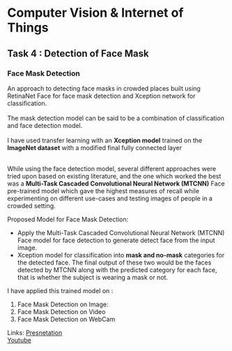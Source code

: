 # Computer Vision & Internet of Things
## Task 4 : Detection of Face Mask

### Face Mask Detection
An approach to detecting face masks in
crowded places built using RetinaNet Face for face mask detection 
and Xception network for classification.<br><br>
The mask detection model can be said to be a combination of classification and
face detection model.<br><br>
I have used transfer learning with an 
**Xception model** trained on the **ImageNet 
dataset** with a modified final fully connected layer<br><br>

While using the face detection model, 
several different approaches were tried upon based on existing literature,
and the one which worked the best was a **Multi-Task Cascaded Convolutional Neural Network (MTCNN)**
Face pre-trained model which gave the highest measures of 
recall while experimenting on different use-cases and
 testing images of people in a crowded setting.

Proposed Model for Face Mask Detection:<br>
* Apply the Multi-Task Cascaded Convolutional Neural Network (MTCNN)
 Face model for face detection 
to generate detect face from the input image. 
* Xception model for classification into **mask and no-mask** 
categories for the detected face. 
The final output of these two would be 
the faces detected by MTCNN along with the predicted category
 for each face, that is whether the subject is wearing a mask or not.
 
I have applied this trained model on :
   1. Face Mask Detection on Image:  
   2. Face Mask Detection on Video
   3. Face Mask Detection on WebCam 

Links:
 [Presnetation](https://docs.google.com/presentation/d/1ILqdXf1o2KFGCkYIvN9AytfDcuSH3kmk/edit?usp=sharing&ouid=113685146900593867572&rtpof=true&sd=true&usp=embed_facebook) <br>
 [Youtube](https://lnkd.in/ePXgXsm)
